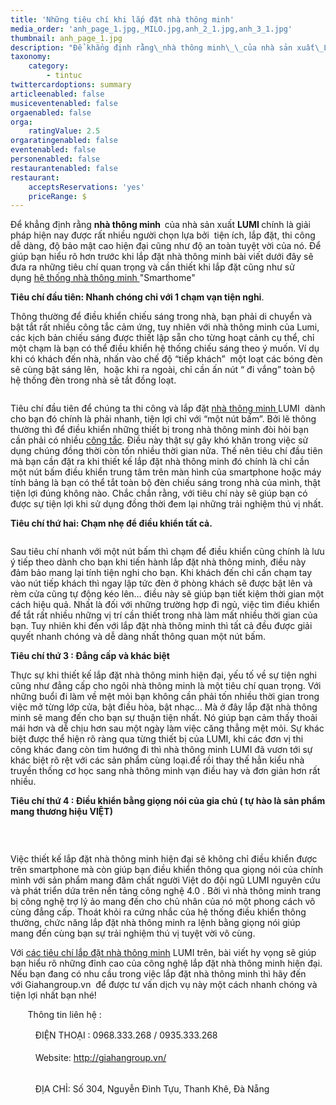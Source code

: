 ```yaml
---
title: 'Những tiêu chí khi lắp đặt nhà thông minh'
media_order: 'anh_page_1.jpg,_MILO.jpg,anh_2_1.jpg,anh_3_1.jpg'
thumbnail: anh_page_1.jpg
description: "Để khẳng định rằng\_nhà thông minh\_\_của nhà sản xuất\_LUMI\_chính là giải pháp hiện nay được rất nhiều người chọn lựa bởi\_ tiện ích, lắp đặt, thi công dễ dàng, độ bảo mật cao hiện đại cũng như độ an toàn tuyệt vời của nó. Để giúp bạn hiểu rõ hơn trước khi lắp đặt nhà thông minh bài viết dưới đây sẽ đưa ra\_những tiêu chí quan trọng và cần thiết khi lắp đặt cũng như sử dụng\_hệ thống nhà thông minh\_\"Smarthome\""
taxonomy:
    category:
        - tintuc
twittercardoptions: summary
articleenabled: false
musiceventenabled: false
orgaenabled: false
orga:
    ratingValue: 2.5
orgaratingenabled: false
eventenabled: false
personenabled: false
restaurantenabled: false
restaurant:
    acceptsReservations: 'yes'
    priceRange: $
---
```


<p>Để khẳng định rằng&nbsp;<strong>nh&agrave; th&ocirc;ng minh&nbsp;&nbsp;</strong>của nh&agrave; sản xuất&nbsp;<strong>LUMI&nbsp;</strong>ch&iacute;nh l&agrave; giải ph&aacute;p hiện nay được rất nhiều người chọn lựa bởi&nbsp; tiện &iacute;ch, lắp đặt, thi c&ocirc;ng dễ d&agrave;ng, độ bảo mật cao hiện đại cũng như độ an to&agrave;n tuyệt vời của n&oacute;. Để gi&uacute;p bạn hiểu r&otilde; hơn trước khi lắp đặt nh&agrave; th&ocirc;ng minh b&agrave;i viết dưới đ&acirc;y sẽ đưa ra&nbsp;những ti&ecirc;u ch&iacute; quan trọng v&agrave; cần thiết khi lắp đặt cũng như sử dụng&nbsp;<a href="http://csit.vn/he-thong-nha-thong-minh-smarthome-hien-dai-tien-nghi-nhat.html" target="_blank" rel="noopener">hệ thống nh&agrave; th&ocirc;ng minh&nbsp;</a>"Smarthome"</p>
<p><strong>Ti&ecirc;u ch&iacute; đầu ti&ecirc;n: Nhanh ch&oacute;ng chỉ với 1 chạm vạn tiện nghi</strong>.</p>
<p>Th&ocirc;ng thường để điều khiển chiếu s&aacute;ng trong nh&agrave;, bạn phải di chuyển v&agrave; bật tắt rất nhiều c&ocirc;ng tắc cảm ứng, tuy nhi&ecirc;n với nh&agrave; th&ocirc;ng minh của Lumi, c&aacute;c kịch bản chiếu s&aacute;ng được thiết lập sẵn cho từng hoạt cảnh cụ thể, chỉ một chạm l&agrave; bạn c&oacute; thể điều khiển hệ thống chiếu s&aacute;ng theo &yacute; muốn. V&iacute; dụ khi c&oacute; kh&aacute;ch đến nh&agrave;, nhấn v&agrave;o chế độ &ldquo;tiếp kh&aacute;ch&rdquo;&nbsp; một loạt c&aacute;c b&oacute;ng đ&egrave;n sẽ c&ugrave;ng bật s&aacute;ng l&ecirc;n, &nbsp;hoặc khi ra ngo&agrave;i, chỉ cần ấn n&uacute;t &ldquo; đi vắng&rdquo; to&agrave;n bộ hệ thống đ&egrave;n trong nh&agrave; sẽ tắt đồng loạt.</p>
<p><img src="/giahan/tin-tuc/nhung-tieu-chi-khi-lap-dat-nha-thong-minh/anh_3_1.jpg" alt="" /></p>
<p>Ti&ecirc;u ch&iacute; đầu ti&ecirc;n để ch&uacute;ng ta thi c&ocirc;ng v&agrave; lắp đặt&nbsp;<a href="http://csit.vn/thiet-bi-nha-thong-minh-smarthome-giai-phap-toi-uu-cho-gia-dinh-cua-ban.html" target="_blank" rel="noopener">nh&agrave; th&ocirc;ng minh&nbsp;</a>LUMI&nbsp;&nbsp;d&agrave;nh cho bạn đ&oacute; ch&iacute;nh l&agrave; phải nhanh, tiện lợi chỉ với &ldquo;một n&uacute;t bấm&rdquo;. Bởi lẽ th&ocirc;ng thường th&igrave; để điều khiển những thiết bị trong nh&agrave; th&ocirc;ng minh đ&ograve;i hỏi bạn cần phải c&oacute; nhiều&nbsp;<a title="c&ocirc;ng tắc" href="http://csit.vn/loai-thiet-bi-smart-home/cong-tac-thong-minh">c&ocirc;ng tắc</a>. Điều n&agrave;y thật sự g&acirc;y kh&oacute; khăn trong việc sử dụng ch&uacute;ng đồng thời c&ograve;n tốn nhiều thời gian nữa. Thế n&ecirc;n ti&ecirc;u ch&iacute; đầu ti&ecirc;n m&agrave; bạn cần đặt ra khi thiết kế lắp đặt nh&agrave; th&ocirc;ng minh đ&oacute; ch&iacute;nh l&agrave; chỉ cần một n&uacute;t bấm điều khiển trung t&acirc;m tr&ecirc;n m&agrave;n h&igrave;nh của smartphone hoặc m&aacute;y t&iacute;nh bảng l&agrave; bạn c&oacute; thể tắt to&agrave;n bộ đ&egrave;n chiếu s&aacute;ng trong nh&agrave; của m&igrave;nh, thật tiện lợi đ&uacute;ng kh&ocirc;ng n&agrave;o. Chắc chắn rằng, với ti&ecirc;u ch&iacute; n&agrave;y sẽ gi&uacute;p bạn c&oacute; được sự tiện lợi khi sử dụng đồng thời đem lại những trải nghiệm th&uacute; vị nhất.</p>
<p><strong>Ti&ecirc;u ch&iacute; thứ hai: Chạm nhẹ để điều khiển tất cả.</strong></p>
<p><img src="/giahan/tin-tuc/nhung-tieu-chi-khi-lap-dat-nha-thong-minh/anh_2_1.jpg" alt="" /></p>
<p>Sau ti&ecirc;u ch&iacute; nhanh với một n&uacute;t bấm th&igrave; chạm để điều khiển cũng ch&iacute;nh l&agrave; lưu &yacute; tiếp theo d&agrave;nh cho bạn khi tiến h&agrave;nh lắp đặt nh&agrave; th&ocirc;ng minh, điều n&agrave;y đảm bảo mang lại t&iacute;nh tiện nghi cho bạn. Khi kh&aacute;ch đến chỉ cần chạm tay v&agrave;o n&uacute;t tiếp kh&aacute;ch th&igrave; ngay lập tức đ&egrave;n ở ph&ograve;ng kh&aacute;ch sẽ được bật l&ecirc;n v&agrave; r&egrave;m cửa cũng tự động k&eacute;o l&ecirc;n&hellip; điều n&agrave;y sẽ gi&uacute;p bạn tiết kiệm thời gian một c&aacute;ch hiệu quả. Nhất l&agrave; đối với những trường hợp đi ngủ, việc t&igrave;m điều khiển để tắt rất nhiều những vị tr&iacute; cần thiết trong nh&agrave; l&agrave;m mất nhiều thời gian của bạn. Tuy nhi&ecirc;n khi đến với lắp đặt nh&agrave; th&ocirc;ng minh th&igrave; tất cả đều được giải quyết nhanh ch&oacute;ng v&agrave; dễ d&agrave;ng nhất th&ocirc;ng quan một n&uacute;t bấm.</p>
<p><strong>Ti&ecirc;u ch&iacute; thứ 3 : Đẳng cấp v&agrave; kh&aacute;c biệt</strong></p>
<p>Thực sự khi thiết kế lắp đặt nh&agrave; th&ocirc;ng minh hiện đại, yếu tố về sự tiện nghi cũng như đẳng cấp cho ng&ocirc;i nh&agrave; th&ocirc;ng minh l&agrave; một ti&ecirc;u ch&iacute; quan trọng. Với những buổi đi l&agrave;m về mệt mỏi bạn kh&ocirc;ng cần phải tốn nhiều thời gian trong việc mở từng lớp cửa, bật điều h&ograve;a, bật nhạc&hellip; M&agrave; ở đ&acirc;y lắp đặt nh&agrave; th&ocirc;ng minh sẽ mang đến cho bạn sự thuận tiện nhất. N&oacute; gi&uacute;p bạn cảm thấy thoải m&aacute;i hơn v&agrave; dễ chịu hơn sau một ng&agrave;y l&agrave;m việc căng thẳng mệt mỏi. Sự kh&aacute;c biệt được thể hiện r&otilde; r&agrave;ng qua từng thiết bị của LUMI, khi c&aacute;c đơn vị thi c&ocirc;ng kh&aacute;c đang c&ograve;n tim hướng đi th&igrave; nh&agrave; th&ocirc;ng minh LUMI đ&atilde; vươn tới sự kh&aacute;c biệt r&otilde; rệt với c&aacute;c sản phẩm c&ugrave;ng loại.để rồi thay thế hẳn kiểu nh&agrave; truyền thống cơ học sang nh&agrave; th&ocirc;ng minh vạn điều hay v&agrave; đơn giản hơn rất nhiều.</p>
<p><strong>Ti&ecirc;u ch&iacute; thứ 4 : Điều khiển bằng giọng n&oacute;i của gia chủ ( tự h&agrave;o l&agrave; sản phẩm mang thương hiệu VIỆT)</strong></p>
<p>&nbsp;</p>
<p><img src="/giahan/tin-tuc/nhung-tieu-chi-khi-lap-dat-nha-thong-minh/_MILO.jpg" alt="" /></p>
<p>Việc thiết kế lắp đặt nh&agrave; th&ocirc;ng minh hiện đại sẽ kh&ocirc;ng chỉ điều khiển được tr&ecirc;n smartphone m&agrave; c&ograve;n gi&uacute;p bạn điều khiển th&ocirc;ng qua giọng n&oacute;i của ch&iacute;nh m&igrave;nh với sản phẩm mang đ&acirc;m chất người Việt do đội ngũ LUMI nguy&ecirc;n cứu v&agrave; ph&aacute;t triển dứa tr&ecirc;n nền tảng c&ocirc;ng nghệ 4.0 . Bởi v&igrave; nh&agrave; th&ocirc;ng minh trang bị c&ocirc;ng nghệ trợ l&yacute; ảo mang đến cho chủ nh&acirc;n của n&oacute; một phong c&aacute;ch v&ocirc; c&ugrave;ng đẳng cấp. Tho&aacute;t khỏi ra cứng nhắc của hệ thống điều khiển th&ocirc;ng thường, chức năng lắp đặt nh&agrave; th&ocirc;ng minh ra lệnh bằng giọng n&oacute;i gi&uacute;p mang đến c&ugrave;ng bạn sự trải nghiệm th&uacute; vị tuyệt vời v&ocirc; c&ugrave;ng.</p>
<p>Với&nbsp;<a href="http://csit.vn/4-tieu-chi-lap-dat-nha-thong-minh-hien-dai-nhat-hien-nay.html">c&aacute;c ti&ecirc;u ch&iacute; lắp đặt nh&agrave; th&ocirc;ng minh</a>&nbsp;LUMI&nbsp;tr&ecirc;n, b&agrave;i viết hy vọng sẽ gi&uacute;p bạn hiểu r&otilde; những đỉnh cao của c&ocirc;ng nghệ lắp đặt nh&agrave; th&ocirc;ng minh hiện đại. Nếu bạn đang c&oacute; nhu cầu trong việc lắp đặt nh&agrave; th&ocirc;ng minh th&igrave; h&atilde;y đến với&nbsp;Giahangroup.vn&nbsp;&nbsp;để được tư vấn dịch vụ n&agrave;y một c&aacute;ch nhanh ch&oacute;ng v&agrave; tiện lợi nhất bạn nh&eacute;!</p>
<p>&nbsp; &nbsp; &nbsp; &nbsp;Th&ocirc;ng tin li&ecirc;n hệ :</p>
<p>&nbsp; &nbsp; &nbsp;<span class="_5mfr _47e3"><img class="img" src="https://static.xx.fbcdn.net/images/emoji.php/v9/f22/1/16/260e.png" alt="" width="16" height="16" />&nbsp;</span>ĐIỆN THOẠI : 0968.333.268 / 0935.333.268<span class="text_exposed_show"><br /><span class="_5mfr _47e3">&nbsp; &nbsp;</span><br /><span class="_5mfr _47e3">&nbsp; &nbsp; &nbsp;<img class="img" src="https://static.xx.fbcdn.net/images/emoji.php/v9/f8f/1/16/2734.png" alt="" width="16" height="16" />&nbsp;</span>Website:&nbsp;<a href="http://giahangroup.vn/" target="_blank" rel="noopener nofollow" data-ft="{&quot;tn&quot;:&quot;-U&quot;}" data-lynx-mode="async" data-lynx-uri="https://l.facebook.com/l.php?u=http%3A%2F%2Fgiahangroup.vn%2F&amp;h=AT0QZiX1VJoafic_QDrcsTULPdpsnjec7YizKl9NxuQ_A804GGP4fRlQN_Ql4WBWOcwzOrdyQ_TNWsgnJ2Dpf9Y3vq0m0SlGQlk60Xly7h-O-ojMU2iLrE_wv8ThoyvX9GK49WiFFxGJfSYhq_aYVTuVjwjs6BzmP6zmzhPWiOUWN2ktqaZeLaAYeBn4vSczc7iVJ7Tpz1YAuKXAa1XKlXNQmA90yaxD6sFR6I7_VLeARMoKMUk00ac0NvmawtSueCfjEIov1E9Wj-dRsvRjNMmL1v9n1u7RjhiJ_kO8lvf664j6ofb8dFHlcBmr41SDxO9oKHBV1mO68yRL33szb5005BkIjEXZCossTIZY_8X_4AmCF8Y-ub7RnhBrElEr353-oQpnaJP-G_Tdw_RZ">http://giahangroup.vn/</a>&nbsp;</span></p>
<p><span class="text_exposed_show"><br /><span class="_5mfr _47e3">&nbsp; &nbsp; &nbsp;<img class="img" src="https://static.xx.fbcdn.net/images/emoji.php/v9/f8f/1/16/2734.png" alt="" width="16" height="16" />&nbsp;</span>ĐỊA CHỈ: Số 304, Nguyễn Đ&igrave;nh Tựu, Thanh Kh&ecirc;, Đ&agrave; Nẵng</span></p>